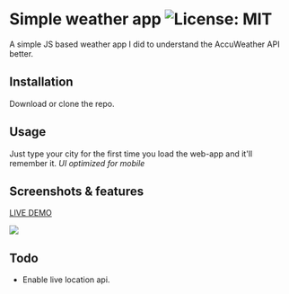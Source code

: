 # Simple weather app ![License: MIT](https://img.shields.io/badge/License-MIT-yellow.svg)
 A simple JS based weather app I did to understand the AccuWeather API better.

## Installation

Download or clone the repo. 


## Usage

Just type your city for the first time you load the web-app and it'll remember it.
*UI optimized for mobile*

## Screenshots & features

[LIVE DEMO](https://hbd-mar-vell.000webhostapp.com/clima/index.html)

![](https://i.gyazo.com/e66f82a1f29cb13c599bd5426acb0554.png)


## Todo

* Enable live location api.



